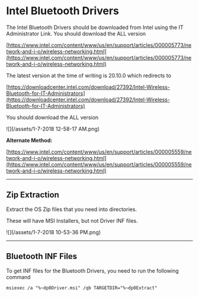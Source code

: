 # Intel Bluetooth Drivers

The Intel Bluetooth Drivers should be downloaded from Intel using the IT Administrator Link.  You should download the ALL version

[https://www.intel.com/content/www/us/en/support/articles/000005773/network-and-i-o/wireless-networking.html](https://www.intel.com/content/www/us/en/support/articles/000005773/network-and-i-o/wireless-networking.html)

The latest version at the time of writing is 20.10.0 which redirects to

[https://downloadcenter.intel.com/download/27392/Intel-Wireless-Bluetooth-for-IT-Administrators](https://downloadcenter.intel.com/download/27392/Intel-Wireless-Bluetooth-for-IT-Administrators)

You should download the ALL version

![](/assets/1-7-2018 12-58-17 AM.png)

**Alternate Method:**

[https://www.intel.com/content/www/us/en/support/articles/000005559/network-and-i-o/wireless-networking.html](https://www.intel.com/content/www/us/en/support/articles/000005559/network-and-i-o/wireless-networking.html)

---

## Zip Extraction

Extract the OS Zip files that you need into directories.

These will have MSI Installers, but not Driver INF files.

![](/assets/1-7-2018 10-53-36 PM.png)

---

## Bluetooth INF Files

To get INF files for the Bluetooth Drivers, you need to run the following command

```
msiexec /a "%~dp0Driver.msi" /qb TARGETDIR="%~dp0Extract"
```



